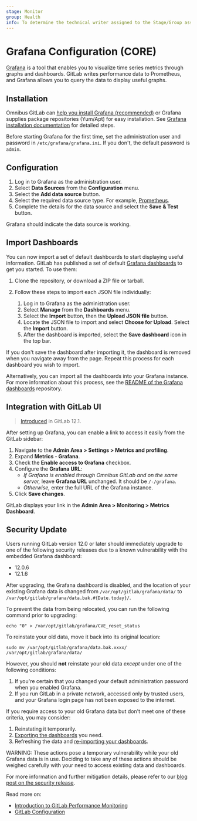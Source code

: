 ```yaml
---
stage: Monitor
group: Health
info: To determine the technical writer assigned to the Stage/Group associated with this page, see https://about.gitlab.com/handbook/engineering/ux/technical-writing/#assignments
---
```


# Grafana Configuration **(CORE)**

[Grafana](https://grafana.com/) is a tool that enables you to visualize time
series metrics through graphs and dashboards. GitLab writes performance data to Prometheus,
and Grafana allows you to query the data to display useful graphs.

## Installation

Omnibus GitLab can [help you install Grafana (recommended)](https://docs.gitlab.com/omnibus/settings/grafana.html)
or Grafana supplies package repositories (Yum/Apt) for easy installation.
See [Grafana installation documentation](https://grafana.com/docs/grafana/latest/installation/)
for detailed steps.

Before starting Grafana for the first time, set the administration user
and password in `/etc/grafana/grafana.ini`. If you don't, the default password
is `admin`.

## Configuration

1. Log in to Grafana as the administration user.
1. Select **Data Sources** from the **Configuration** menu.
1. Select the **Add data source** button.
1. Select the required data source type. For example, [Prometheus](../prometheus/index.md#prometheus-as-a-grafana-data-source).
1. Complete the details for the data source and select the **Save & Test** button.

Grafana should indicate the data source is working.

## Import Dashboards

You can now import a set of default dashboards to start displaying useful information.
GitLab has published a set of default
[Grafana dashboards](https://gitlab.com/gitlab-org/grafana-dashboards) to get you started. To use
them:

1. Clone the repository, or download a ZIP file or tarball.
1. Follow these steps to import each JSON file individually:

   1. Log in to Grafana as the administration user.
   1. Select **Manage** from the **Dashboards** menu.
   1. Select the **Import** button, then the **Upload JSON file** button.
   1. Locate the JSON file to import and select **Choose for Upload**. Select the **Import** button.
   1. After the dashboard is imported, select the **Save dashboard** icon in the top bar.

If you don't save the dashboard after importing it, the dashboard is removed
when you navigate away from the page. Repeat this process for each dashboard you wish to import.

Alternatively, you can import all the dashboards into your Grafana
instance. For more information about this process, see the
[README of the Grafana dashboards](https://gitlab.com/gitlab-org/grafana-dashboards)
repository.

## Integration with GitLab UI

> [Introduced](https://gitlab.com/gitlab-org/gitlab-foss/-/issues/61005) in GitLab 12.1.

After setting up Grafana, you can enable a link to access it easily from the
GitLab sidebar:

1. Navigate to the **Admin Area > Settings > Metrics and profiling**.
1. Expand **Metrics - Grafana**.
1. Check the **Enable access to Grafana** checkbox.
1. Configure the **Grafana URL**:
   - *If Grafana is enabled through Omnibus GitLab and on the same server,*
     leave **Grafana URL** unchanged. It should be `/-/grafana`.
   - *Otherwise,* enter the full URL of the Grafana instance.
1. Click **Save changes**.

GitLab displays your link in the **Admin Area > Monitoring > Metrics Dashboard**.

## Security Update

Users running GitLab version 12.0 or later should immediately upgrade to one of the
following security releases due to a known vulnerability with the embedded Grafana dashboard:

- 12.0.6
- 12.1.6

After upgrading, the Grafana dashboard is disabled, and the location of your
existing Grafana data is changed from `/var/opt/gitlab/grafana/data/` to
`/var/opt/gitlab/grafana/data.bak.#{Date.today}/`.

To prevent the data from being relocated, you can run the following command prior to upgrading:

```shell
echo "0" > /var/opt/gitlab/grafana/CVE_reset_status
```

To reinstate your old data, move it back into its original location:

```shell
sudo mv /var/opt/gitlab/grafana/data.bak.xxxx/ /var/opt/gitlab/grafana/data/
```

However, you should **not** reinstate your old data _except_ under one of the following conditions:

1. If you're certain that you changed your default administration password when you enabled Grafana.
1. If you run GitLab in a private network, accessed only by trusted users, and your
   Grafana login page has not been exposed to the internet.

If you require access to your old Grafana data but don't meet one of these criteria, you may consider:

1. Reinstating it temporarily.
1. [Exporting the dashboards](https://grafana.com/docs/grafana/latest/reference/export_import/#exporting-a-dashboard) you need.
1. Refreshing the data and [re-importing your dashboards](https://grafana.com/docs/grafana/latest/reference/export_import/#importing-a-dashboard).

WARNING:
These actions pose a temporary vulnerability while your old Grafana data is in use.
Deciding to take any of these actions should be weighed carefully with your need to access
existing data and dashboards.

For more information and further mitigation details, please refer to our
[blog post on the security release](https://about.gitlab.com/releases/2019/08/12/critical-security-release-gitlab-12-dot-1-dot-6-released/).

Read more on:

- [Introduction to GitLab Performance Monitoring](index.md)
- [GitLab Configuration](gitlab_configuration.md)
